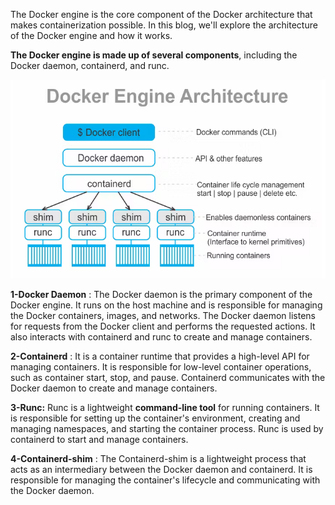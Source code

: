The Docker engine is the core component of the Docker architecture that makes containerization possible. In this blog, we'll explore the architecture of the Docker engine and how it works.

**The Docker engine is made up of several components**, including the Docker daemon, containerd, and runc.

![screen](./images/2.1.png)

**1-Docker Daemon** : The Docker daemon is the primary component of the Docker engine. It runs on the host machine and is responsible for managing the Docker containers, images, and networks. The Docker daemon listens for requests from the Docker client and performs the requested actions. It also interacts with containerd and runc to create and manage containers.

**2-Containerd** : It is a container runtime that provides a high-level API for managing containers. It is responsible for low-level container operations, such as container start, stop, and pause. Containerd communicates with the Docker daemon to create and manage containers.
    
**3-Runc:** Runc is a lightweight **command-line tool** for running containers. It is responsible for setting up the container's environment, creating and managing namespaces, and starting the container process. Runc is used by containerd to start and manage containers.

**4-Containerd-shim** : The Containerd-shim is a lightweight process that acts as an intermediary between the Docker daemon and containerd. It is responsible for managing the container's lifecycle and communicating with the Docker daemon.

